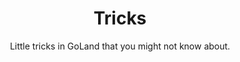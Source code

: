 ---
title: Tricks
subtitle: Little tricks in GoLand that you might not know about.
accent: primary
icon: fas fa-magic
---